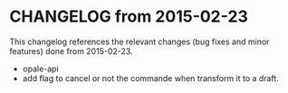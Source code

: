 CHANGELOG from 2015-02-23
===================

This changelog references the relevant changes (bug fixes and minor features) done
from 2015-02-23.

 * opale-api
  * add flag to cancel or not the commande when transform it to a draft.